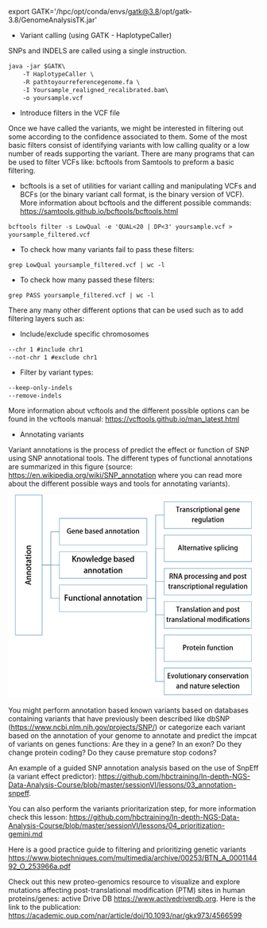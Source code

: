 
export GATK='/hpc/opt/conda/envs/gatk@3.8/opt/gatk-3.8/GenomeAnalysisTK.jar'

* Variant calling (using GATK - HaplotypeCaller)

SNPs and INDELS are called using a single instruction.

```
java -jar $GATK\
    -T HaplotypeCaller \
    -R pathtoyourreferencegenome.fa \
    -I Yoursample_realigned_recalibrated.bam\
    -o yoursample.vcf
```

* Introduce filters in the VCF file

Once we have called the variants, we might be interested in filtering out some according to the confidence associated to them. Some of the most basic filters consist of identifying variants with low calling quality or a low number of reads supporting the variant. There are many programs that can be used to filter VCFs like: bcftools from Samtools to preform a basic filtering.

* bcftools is a set of utilities for variant calling and manipulating VCFs and BCFs (or the binary variant call format, is the binary version of VCF).
More information about bcftools and the different possible commands: https://samtools.github.io/bcftools/bcftools.html

```
bcftools filter -s LowQual -e 'QUAL<20 | DP<3' yoursample.vcf > yoursample_filtered.vcf
```

* To check how many variants fail to pass these filters:

```
grep LowQual yoursample_filtered.vcf | wc -l
``` 

* To check how many  passed these filters:

```
grep PASS yoursample_filtered.vcf | wc -l
```

There any many other different options that can be used such as to add filtering layers such as:

* Include/exclude specific chromosomes

```
--chr 1 #include chr1
--not-chr 1 #exclude chr1
```

* Filter by variant types:

```
--keep-only-indels 
--remove-indels 
```

More information about vcftools and the different possible options can be found in the vcftools manual: https://vcftools.github.io/man_latest.html

* Annotating variants

Variant annotations is the process of predict the effect or function of SNP using SNP annotational tools. The different types of functional annotations are summarized in this figure (source: https://en.wikipedia.org/wiki/SNP_annotation where you can read more about the different possible ways and tools for annotating variants). 


![Alt text](/Images/SNPannotation1.png "Different types of functional annotation")

You might perform annotation based known variants based on databases containing variants that have previously been described like dbSNP (https://www.ncbi.nlm.nih.gov/projects/SNP/) or categorize each variant based on the annotation of your genome to annotate and predict the impcat of variants on genes functions: Are they in a gene? In an exon? Do they change protein coding? Do they cause premature stop codons? 


An example of a guided SNP annotation analysis based on the use of SnpEff (a variant effect predictor): https://github.com/hbctraining/In-depth-NGS-Data-Analysis-Course/blob/master/sessionVI/lessons/03_annotation-snpeff.

You can also perform the variants prioritarization step, for more information check this lesson: https://github.com/hbctraining/In-depth-NGS-Data-Analysis-Course/blob/master/sessionVI/lessons/04_prioritization-gemini.md

Here is a good practice guide to filtering and prioritizing genetic variants https://www.biotechniques.com/multimedia/archive/00253/BTN_A_000114492_O_253966a.pdf 


Check out this new proteo-genomics resource to visualize and explore mutations affecting post-translational modification (PTM) sites in human proteins/genes: active Drive DB https://www.activedriverdb.org. Here is the link to the publication: https://academic.oup.com/nar/article/doi/10.1093/nar/gkx973/4566599

 



